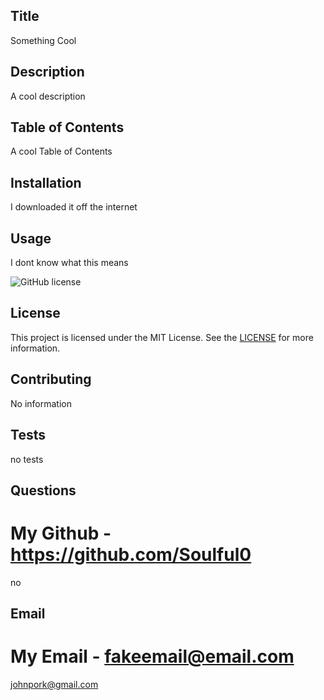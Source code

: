 
  
  ## Title
  Something Cool
  
  ## Description
  A cool description

  ## Table of Contents
  A cool Table of Contents

  ## Installation
  I downloaded it off the internet

  ## Usage
  I dont know what this means

  ![GitHub license](https://img.shields.io/badge/license-MIT-blue.svg)
  ## License
This project is licensed under the MIT License. 
See the [LICENSE](https://opensource.org/licenses/MIT) for more information.

  ## Contributing
  No information

  ## Tests
  no tests

  ## Questions
  # My Github - https://github.com/Soulful0
  no

  ## Email
  # My Email - fakeemail@email.com
  johnpork@gmail.com
  